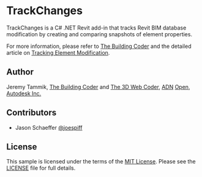 # TrackChanges

TrackChanges is a C# .NET Revit add-in that tracks Revit BIM database modification by creating and comparing snapshots of element properties.

For more information, please refer
to [The Building Coder](http://thebuildingcoder.typepad.com) and
the detailed article
on [Tracking Element Modification](http://thebuildingcoder.typepad.com/blog/2016/01/tracking-element-modification.html).


## Author

Jeremy Tammik,
[The Building Coder](http://thebuildingcoder.typepad.com) and
[The 3D Web Coder](http://the3dwebcoder.typepad.com),
[ADN](http://www.autodesk.com/adn)
[Open](http://www.autodesk.com/adnopen),
[Autodesk Inc.](http://www.autodesk.com)

## Contributors

- Jason Schaeffer [@joespiff](https://github.com/joespiff)


## License

This sample is licensed under the terms of the [MIT License](http://opensource.org/licenses/MIT).
Please see the [LICENSE](LICENSE) file for full details.
